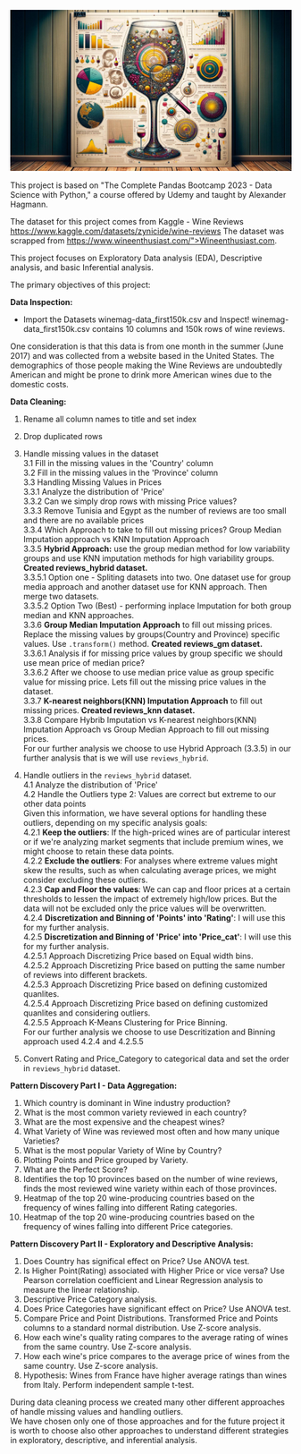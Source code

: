 
![Exploratory and Descriptive Wine Reviews Analysis](./support_files/readme_image.jpg)


This project is based on "The Complete Pandas Bootcamp 2023 - Data Science with Python," a course offered by Udemy
and taught by Alexander Hagmann. 

The dataset for this project comes from Kaggle - Wine Reviews https://www.kaggle.com/datasets/zynicide/wine-reviews
The dataset was scrapped from https://www.wineenthusiast.com/">Wineenthusiast.com.

This project focuses on Exploratory Data analysis (EDA), Descriptive analysis, and basic Inferential analysis. 

The primary objectives of this project:

**Data Inspection:**
- Import the Datasets winemag-data_first150k.csv and Inspect! winemag-data_first150k.csv contains 10 columns and 150k rows of wine reviews.

One consideration is that this data is from one month in the summer (June 2017) and was collected from a website based in the United States. The demographics of those people making the Wine Reviews are undoubtedly American and might be prone to drink more American wines due to the domestic costs.


**Data Cleaning:**

1. Rename all column names to title and set index  
2. Drop duplicated rows  
3. Handle missing values in the dataset  
   3.1 Fill in the missing values in the 'Country' column  
   3.2 Fill in the missing values in the 'Province' column  
   3.3 Handling Missing Values in Prices  
       3.3.1 Analyze the distribution of 'Price'  
       3.3.2 Can we simply drop rows with missing Price values?   
       3.3.3 Remove Tunisia and Egypt as the number of reviews are too small and there are no available prices  
       3.3.4 Which Approach to take to fill out missing prices? Group Median Imputation approach vs KNN Imputation Approach  
       3.3.5 **Hybrid Approach:** use the group median method for low variability groups and use KNN imputation methods for high 
       variability groups. **Created reviews_hybrid dataset.**  
            3.3.5.1 Option one - Spliting datasets into two. One dataset use for group media approach and another dataset use for KNN approach. Then merge two datasets.  
            3.3.5.2 Option Two (Best) - performing inplace Imputation for both group median and KNN approaches.  
       3.3.6 **Group Median Imputation Approach** to fill out missing prices. Replace the missing values by groups(Country and 
       Province) specific values. Use `.transform()` method. **Created reviews_gm dataset.**    
            3.3.6.1 Analysis if for missing price values by group specific we should use mean price of median price?  
            3.3.6.2 After we choose to use median price value as group specific value for missing price. Lets fill out the missing price values in the dataset.  
       3.3.7 **K-nearest neighbors(KNN) Imputation Approach** to fill out missing prices. **Created reviews_knn dataset.**    
       3.3.8 Compare Hybrib Imputation vs K-nearest neighbors(KNN) Imputation Approach vs Group Median Approach to fill out missing 
       prices.  
   For our further analysis we choose to use Hybrid Approach (3.3.5) in our further analysis that is we will use `reviews_hybrid`.   

4. Handle outliers in the `reviews_hybrid` dataset.   
   4.1 Analyze the distribution of 'Price'  
   4.2 Handle the Outliers type 2: Values are correct but extreme to our other data points  
       Given this information, we have several options for handling these outliers, depending on my specific analysis goals:  
        4.2.1 **Keep the outliers**: If the high-priced wines are of particular interest or if we're analyzing market segments that 
        include premium wines, we might choose to retain these data points.  
        4.2.2 **Exclude the outliers**: For analyses where extreme values might skew the results, such as when calculating average 
        prices, we might consider excluding these outliers.  
        4.2.3 **Cap and Floor the values**: We can cap and floor prices at a certain thresholds to lessen the impact of extremely 
        high/low prices. But the data will not be excluded only the price values will be overwritten.  
        4.2.4 **Discretization and Binning of 'Points' into 'Rating'**: I will use this for my further analysis.  
        4.2.5 **Discretization and Binning of 'Price' into 'Price_cat'**: I will use this for my further analysis.  
            4.2.5.1 Approach Discretizing Price based on Equal width bins.  
            4.2.5.2 Approach Discretizing Price based on putting the same number of reviews into different brackets.    
            4.2.5.3 Approach Discretizing Price based on defining customized quanlites.   
            4.2.5.4 Approach Discretizing Price based on defining customized quanlites and considering outliers.  
            4.2.5.5 Approach K-Means Clustering for Price Binning.  
   For our further analysis we choose to use Descritization and Binning approach used 4.2.4 and 4.2.5.5   

5. Convert Rating and Price_Category to categorical data and set the order in `reviews_hybrid` dataset.    

**Pattern Discovery Part I - Data Aggregation:**  

1. Which country is dominant in Wine industry production?  
2. What is the most common variety reviewed in each country?  
3. What are the most expensive and the cheapest wines?
4. What Variety of Wine was reviewed most often and how many unique Varieties?
5. What is the most popular Variety of Wine by Country?
6. Plotting Points and Price grouped by Variety.
7. What are the Perfect Score?
8. Identifies the top 10 provinces based on the number of wine reviews, finds the most reviewed wine variety within each of those provinces.
9. Heatmap of the top 20 wine-producing countries based on the frequency of wines falling into different Rating categories.
10. Heatmap of the top 20 wine-producing countries based on the frequency of wines falling into different Price categories.

**Pattern Discovery Part II - Exploratory and Descriptive Analysis:**

1. Does Country has significal effect on Price? Use ANOVA test.
2. Is Higher Point(Rating) associated with Higher Price or vice versa? Use  Pearson correlation coefficient and Linear Regression analysis to measure the linear relationship.
3. Descriptive Price Category analysis.
4. Does Price Categories have significant effect on Price? Use ANOVA test.
5. Compare Price and Point Distributions. Transformed Price and Points columns to a standard normal distribution. Use Z-score analysis.
6. How each wine's quality rating compares to the average rating of wines from the same country. Use Z-score analysis.
7. How each wine's price compares to the average price of wines from the same country. Use Z-score analysis.
8. Hypothesis: Wines from France have higher average ratings than wines from Italy. Perform independent sample t-test.

During data cleaning process we created many other different approaches of handle missing values and handling outliers.  
We have chosen only one of those approaches and for the future project it is worth to choose also other approaches to 
understand different strategies in exploratory, descriptive, and inferential analysis.
